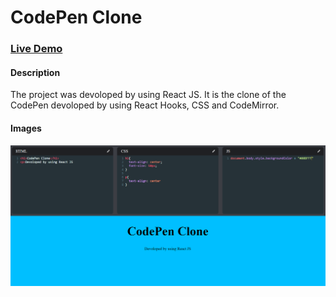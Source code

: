# CodePen Clone

### [Live Demo](https://codepencloned.herokuapp.com/)
#### Description
The project was devoloped by using React JS. It is the clone of the CodePen devoloped by using React Hooks, CSS and CodeMirror. 
#### Images
![image1](https://github.com/kumarsai131/CodePen-Clone/blob/main/public/Screenshot%202021-08-11%20131021.png)





